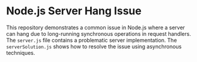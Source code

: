 # Node.js Server Hang Issue

This repository demonstrates a common issue in Node.js where a server can hang due to long-running synchronous operations in request handlers.  The `server.js` file contains a problematic server implementation.  The `serverSolution.js` shows how to resolve the issue using asynchronous techniques.